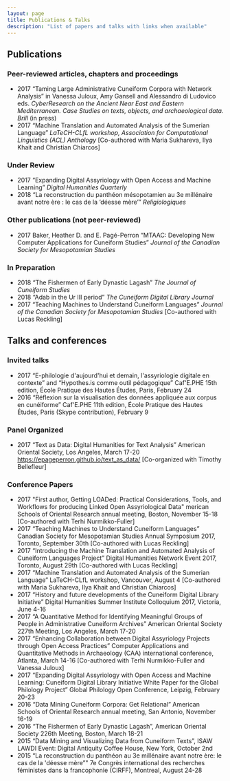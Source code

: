 ```yaml
---
layout: page
title: Publications & Talks
description: "List of papers and talks with links when available"
---
```


## Publications
### Peer-reviewed articles, chapters and proceedings
- 2017 	“Taming Large Administrative Cuneiform Corpora with Network Analysis” in Vanessa Juloux, Amy Gansell and Alessandro di Ludovico eds. *CyberResearch on the Ancient Near East and Eastern Mediterranean. Case Studies on texts, objects, and archaeological data. Brill* (in press)  
- 2017  “Machine Translation and Automated Analysis of the Sumerian Language” *LaTeCH-CLfL workshop, Association for Computational Linguistics (ACL) Anthology*  \[Co-authored with Maria Sukhareva, Ilya Khait and Christian Chiarcos\]

### Under Review
- 2017 	“Expanding Digital Assyriology with Open Access and Machine Learning” *Digital Humanities Quarterly*
- 2018 	“La reconstruction du panthéon mésopotamien au 3e millénaire avant notre ère : le cas de la ‘déesse mère’” *Religiologiques*  

### Other publications (not peer-reviewed)
- 2017	Baker, Heather D. and E. Pagé-Perron “MTAAC: Developing New Computer Applications for Cuneiform Studies” *Journal of the Canadian Society for Mesopotamian Studies*  

### In Preparation
- 2018 	“The Fishermen of Early Dynastic Lagash” *The Journal of Cuneiform Studies*    
- 2018 	“Adab in the Ur III period” *The Cuneiform Digital Library Journal*    
- 2017	“Teaching Machines to Understand Cuneiform Languages” *Journal of the Canadian Society for Mesopotamian Studies* \[Co-authored with Lucas Reckling\]   

## Talks and conferences
### Invited talks
- 2017		“E-philologie d'aujourd'hui et demain, l'assyriologie digitale en contexte” and “Hypothes.is comme outil pédagogique” Caf'E.PHE 15th edition, École Pratique des Hautes Études, Paris, February 24   
- 2016		“Réflexion sur la visualisation des données appliquée aux corpus en cunéiforme” Caf'E.PHE 11th edition, École Pratique des Hautes Études, Paris (Skype contribution), February 9  

### Panel Organized
- 2017	“Text as Data: Digital Humanities for Text Analysis” American Oriental Society, Los Angeles, March 17-20 https://epageperron.github.io/text_as_data/ \[Co-organized with Timothy Bellefleur\]  

### Conference Papers
- 2017 "First author, Getting LOADed: Practical Considerations, Tools, and Workflows for producing Linked Open Assyriological Data" merican Schools of Oriental Research annual meeting, Boston, November 15-18  \[Co-authored with Terhi Nurmikko-Fuller\]  
- 2017	“Teaching Machines to Understand Cuneiform Languages” Canadian Society for Mesopotamian Studies Annual Symposium 2017, Toronto, September 30th \[Co-authored with Lucas Reckling\]  
- 2017	“Introducing the Machine Translation and Automated Analysis of Cuneiform Languages Project” Digital Humanities Network Event 2017, Toronto, August 29th \[Co-authored with Lucas Reckling\]  
- 2017 	“Machine Translation and Automated Analysis of the Sumerian Language” LaTeCH-CLfL workshop, Vancouver, August 4 \[Co-authored with Maria Sukhareva, Ilya Khait and Christian Chiarcos\]  
- 2017		“History and future developments of the Cuneiform Digital Library Initiative” Digital Humanities Summer Institute Colloquium 2017, Victoria, June 4-16  
- 2017		“A Quantitative Method for Identifying Meaningful Groups of People in Administrative Cuneiform Archives” American Oriental Society 227th Meeting, Los Angeles, March 17-20  
- 2017		“Enhancing Collaboration between Digital Assyriology Projects through Open Access Practices” Computer Applications and Quantitative Methods in Archaeology (CAA) international conference, Atlanta, March 14-16 \[Co-authored with Terhi Nurmikko-Fuller and Vanessa Juloux\]  
- 2017		“Expanding Digital Assyriology with Open Access and Machine Learning: Cuneiform Digital Library Initiative White Paper for the Global Philology Project” Global Philology Open Conference, Leipzig, February 20-23  
- 2016		“Data Mining Cuneiform Corpora: Get Relational” American Schools of Oriental Research annual meeting, San Antonio, November 16-19  
- 2016		“The Fishermen of Early Dynastic Lagash”, American Oriental Society 226th Meeting, Boston, March 18-21
- 2015		“Data Mining and Visualizing Data from Cuneiform Texts”, ISAW LAWDI Event: Digital Antiquity Coffee House, New York, October 2nd    
- 2015		“La reconstruction du panthéon au 3e millénaire avant notre ère: le cas de la 'déesse mère”" 7e Congrès international des recherches féministes dans la francophonie (CIRFF), Montreal, August 24-28  
